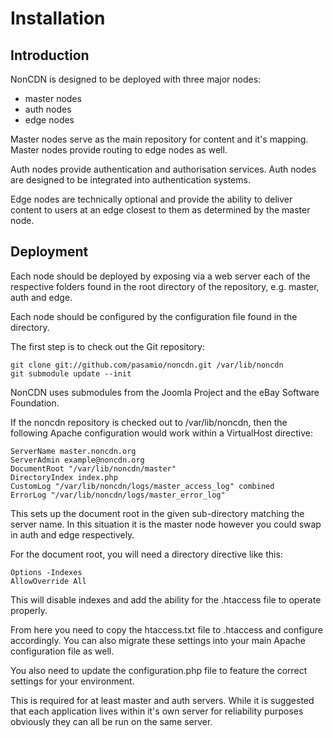 # Installation

## Introduction
NonCDN is designed to be deployed with three major nodes:

- master nodes
- auth nodes
- edge nodes

Master nodes serve as the main repository for content and it's mapping. Master nodes provide routing to edge nodes as well.

Auth nodes provide authentication and authorisation services. Auth nodes are designed to be integrated into authentication systems.

Edge nodes are technically optional and provide the ability to deliver content to users at an edge closest to them as determined by the master node.


## Deployment

Each node should be deployed by exposing via a web server each of the respective folders found in the root directory of the repository, e.g. master, auth and edge.

Each node should be configured by the configuration file found in the directory.

The first step is to check out the Git repository:

	git clone git://github.com/pasamio/noncdn.git /var/lib/noncdn
	git submodule update --init

NonCDN uses submodules from the Joomla Project and the eBay Software Foundation.


If the noncdn repository is checked out to /var/lib/noncdn, then the following Apache configuration would work within a VirtualHost directive:


	ServerName master.noncdn.org
	ServerAdmin example@noncdn.org
	DocumentRoot "/var/lib/noncdn/master"
	DirectoryIndex index.php
	CustomLog "/var/lib/noncdn/logs/master_access_log" combined
	ErrorLog "/var/lib/noncdn/logs/master_error_log"

This sets up the document root in the given sub-directory matching the server name. In this situation it is the master node however you could swap in auth and edge respectively.

For the document root, you will need a directory directive like this:

	Options -Indexes
	AllowOverride All

This will disable indexes and add the ability for the .htaccess file to operate properly.


From here you need to copy the htaccess.txt file to .htaccess and configure accordingly. You can also migrate these settings into your main Apache configuration file as well.

You also need to update the configuration.php file to feature the correct settings for your environment.

This is required for at least master and auth servers. While it is suggested that each application lives within it's own server for reliability purposes obviously they can all be run on the same server.